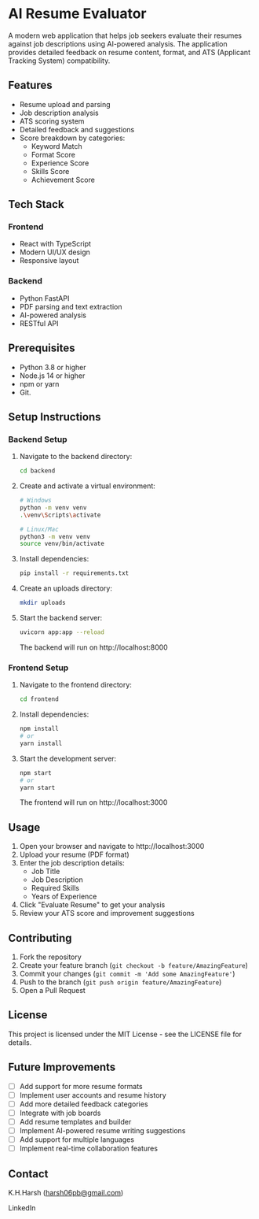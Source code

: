 # AI Resume Evaluator

A modern web application that helps job seekers evaluate their resumes against job descriptions using AI-powered analysis. The application provides detailed feedback on resume content, format, and ATS (Applicant Tracking System) compatibility.

## Features

- Resume upload and parsing
- Job description analysis
- ATS scoring system
- Detailed feedback and suggestions
- Score breakdown by categories:
  - Keyword Match
  - Format Score
  - Experience Score
  - Skills Score
  - Achievement Score

## Tech Stack

### Frontend
- React with TypeScript
- Modern UI/UX design
- Responsive layout

### Backend
- Python FastAPI
- PDF parsing and text extraction
- AI-powered analysis
- RESTful API

## Prerequisites

- Python 3.8 or higher
- Node.js 14 or higher
- npm or yarn
- Git.

## Setup Instructions

### Backend Setup

1. Navigate to the backend directory:
   ```bash
   cd backend
   ```

2. Create and activate a virtual environment:
   ```bash
   # Windows
   python -m venv venv
   .\venv\Scripts\activate

   # Linux/Mac
   python3 -m venv venv
   source venv/bin/activate
   ```

3. Install dependencies:
   ```bash
   pip install -r requirements.txt
   ```

4. Create an uploads directory:
   ```bash
   mkdir uploads
   ```

5. Start the backend server:
   ```bash
   uvicorn app:app --reload
   ```
   The backend will run on http://localhost:8000

### Frontend Setup

1. Navigate to the frontend directory:
   ```bash
   cd frontend
   ```

2. Install dependencies:
   ```bash
   npm install
   # or
   yarn install
   ```

3. Start the development server:
   ```bash
   npm start
   # or
   yarn start
   ```
   The frontend will run on http://localhost:3000

## Usage

1. Open your browser and navigate to http://localhost:3000
2. Upload your resume (PDF format)
3. Enter the job description details:
   - Job Title
   - Job Description
   - Required Skills
   - Years of Experience
4. Click "Evaluate Resume" to get your analysis
5. Review your ATS score and improvement suggestions

## Contributing

1. Fork the repository
2. Create your feature branch (`git checkout -b feature/AmazingFeature`)
3. Commit your changes (`git commit -m 'Add some AmazingFeature'`)
4. Push to the branch (`git push origin feature/AmazingFeature`)
5. Open a Pull Request

## License

This project is licensed under the MIT License - see the LICENSE file for details.

## Future Improvements

- [ ] Add support for more resume formats
- [ ] Implement user accounts and resume history
- [ ] Add more detailed feedback categories
- [ ] Integrate with job boards
- [ ] Add resume templates and builder
- [ ] Implement AI-powered resume writing suggestions
- [ ] Add support for multiple languages
- [ ] Implement real-time collaboration features

## Contact

K.H.Harsh (harsh06pb@gmail.com)

LinkedIn 
